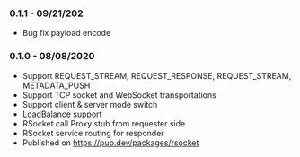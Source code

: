 ### 0.1.1 - 09/21/202

  * Bug fix payload encode

### 0.1.0 - 08/08/2020
  * Support REQUEST_STREAM, REQUEST_RESPONSE, REQUEST_STREAM, METADATA_PUSH
  * Support TCP socket and WebSocket transportations
  * Support client & server mode switch
  * LoadBalance support
  * RSocket call Proxy stub from requester side
  * RSocket service routing for responder
  * Published on https://pub.dev/packages/rsocket
